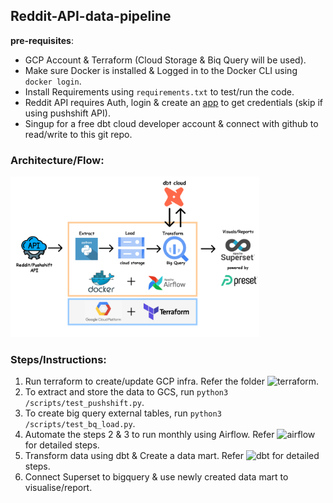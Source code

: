 
## Reddit-API-data-pipeline

**pre-requisites**: 
- GCP Account & Terraform (Cloud Storage & Biq Query will be used).
- Make sure Docker is installed & Logged in to the Docker CLI using `docker login`.
- Install Requirements using `requirements.txt` to test/run the code.
- Reddit API requires Auth, login & create an [app](https://www.reddit.com/prefs/apps) to get credentials (skip if using pushshift API).
- Singup for a free dbt cloud developer account & connect with github to read/write to this git repo.


### Architecture/Flow:

<!-- ![Reddit Data Ingestion Pipeline (Batch)](./static/reddit-data-pipeline-flow.png "Reddit Data Ingestion Pipeline (Batch)") -->
<img src="./static/reddit-data-pipeline-flow.png" width=79% height=79%>

### Steps/Instructions:

1. Run terraform to create/update GCP infra. Refer the folder ![`terraform`](./terraform/).
2. To extract and store the data to GCS, run `python3 /scripts/test_pushshift.py`.
3. To create big query external tables, run `python3 /scripts/test_bq_load.py`.
4. Automate the steps 2 & 3 to run monthly using Airflow. Refer ![`airflow`](./airflow/) for detailed steps.
4. Transform data using dbt & Create a data mart. Refer ![`dbt`](./dbt/) for detailed steps.
5. Connect Superset to bigquery &  use newly created data mart to visualise/report.